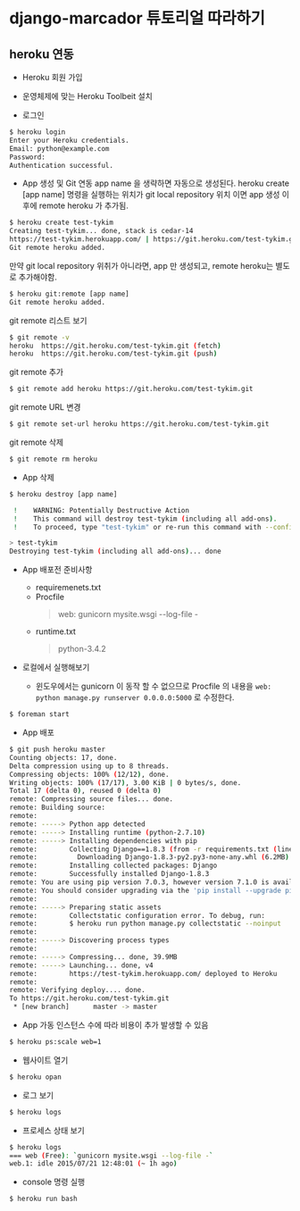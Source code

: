# django-marcador 튜토리얼 따라하기

## heroku 연동

* Heroku 회원 가입

* 운영체제에 맞는 Heroku Toolbeit 설치

* 로그인
```sh
$ heroku login
Enter your Heroku credentials.
Email: python@example.com
Password:
Authentication successful.
```

* App 생성 및 Git 연동
app name 을 생략하면 자동으로 생성된다.
heroku create [app name] 명령을 실행하는 위치가 git local repository 위치 이면 app 생성 이후에 remote heroku 가 추가됨.

```sh
$ heroku create test-tykim
Creating test-tykim... done, stack is cedar-14
https://test-tykim.herokuapp.com/ | https://git.heroku.com/test-tykim.git
Git remote heroku added.
```

만약 git local repository 위취가 아니라면, app 만 생성되고, remote heroku는 별도로 추가해야함.

```sh
$ heroku git:remote [app name]
Git remote heroku added.
```

git remote 리스트 보기
```sh
$ git remote -v
heroku  https://git.heroku.com/test-tykim.git (fetch)
heroku  https://git.heroku.com/test-tykim.git (push)
```

git remote 추가
```sh
$ git remote add heroku https://git.heroku.com/test-tykim.git
```

git remote URL 변경
```sh
$ git remote set-url heroku https://git.heroku.com/test-tykim.git
```

git remote 삭제
```sh
$ git remote rm heroku
```

* App 삭제
```sh
$ heroku destroy [app name]

 !    WARNING: Potentially Destructive Action
 !    This command will destroy test-tykim (including all add-ons).
 !    To proceed, type "test-tykim" or re-run this command with --confirm test-tykim

> test-tykim
Destroying test-tykim (including all add-ons)... done
```

* App 배포전 준비사항
  - requiremenets.txt
  - Procfile
    > web: gunicorn mysite.wsgi --log-file -
  - runtime.txt
    > python-3.4.2

* 로컬에서 실행해보기
  - 윈도우에서는 gunicorn 이 동작 할 수 없으므로 Procfile 의 내용을 `web: python manage.py runserver 0.0.0.0:5000` 로 수정한다.
```sh
$ foreman start
```

* App 배포
```sh
$ git push heroku master
Counting objects: 17, done.
Delta compression using up to 8 threads.
Compressing objects: 100% (12/12), done.
Writing objects: 100% (17/17), 3.00 KiB | 0 bytes/s, done.
Total 17 (delta 0), reused 0 (delta 0)
remote: Compressing source files... done.
remote: Building source:
remote:
remote: -----> Python app detected
remote: -----> Installing runtime (python-2.7.10)
remote: -----> Installing dependencies with pip
remote:        Collecting Django==1.8.3 (from -r requirements.txt (line 1))
remote:          Downloading Django-1.8.3-py2.py3-none-any.whl (6.2MB)
remote:        Installing collected packages: Django
remote:        Successfully installed Django-1.8.3
remote: You are using pip version 7.0.3, however version 7.1.0 is available.
remote: You should consider upgrading via the 'pip install --upgrade pip' command.
remote:
remote: -----> Preparing static assets
remote:        Collectstatic configuration error. To debug, run:
remote:        $ heroku run python manage.py collectstatic --noinput
remote:
remote: -----> Discovering process types
remote:
remote: -----> Compressing... done, 39.9MB
remote: -----> Launching... done, v4
remote:        https://test-tykim.herokuapp.com/ deployed to Heroku
remote:
remote: Verifying deploy.... done.
To https://git.heroku.com/test-tykim.git
 * [new branch]      master -> master
```

* App 가동
인스턴스 수에 따라 비용이 추가 발생할 수 있음
```sh
$ heroku ps:scale web=1
```

* 웹사이트 열기
```sh
$ heroku opan
```

* 로그 보기
```sh
$ heroku logs
```

* 프로세스 상태 보기
```sh
$ heroku logs
=== web (Free): `gunicorn mysite.wsgi --log-file -`
web.1: idle 2015/07/21 12:48:01 (~ 1h ago)
```

* console 명령 실행
```sh
$ heroku run bash
```


